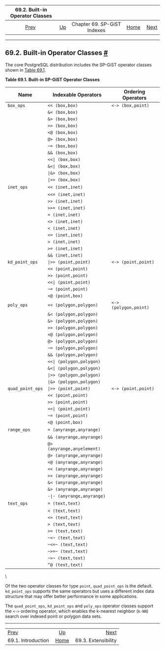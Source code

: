 <!--?xml version="1.0" encoding="UTF-8" standalone="no"?-->

|         69.2. Built-in Operator Classes         |                                                 |                             |                                                       |                                                          |
| :---------------------------------------------: | :---------------------------------------------- | :-------------------------: | ----------------------------------------------------: | -------------------------------------------------------: |
| [Prev](spgist-intro.html "69.1. Introduction")  | [Up](spgist.html "Chapter 69. SP-GiST Indexes") | Chapter 69. SP-GiST Indexes | [Home](index.html "PostgreSQL 17devel Documentation") |  [Next](spgist-extensibility.html "69.3. Extensibility") |

***

## 69.2. Built-in Operator Classes [#](#SPGIST-BUILTIN-OPCLASSES)

The core PostgreSQL distribution includes the SP-GiST operator classes shown in [Table 69.1](spgist-builtin-opclasses.html#SPGIST-BUILTIN-OPCLASSES-TABLE "Table 69.1. Built-in SP-GiST Operator Classes").

**Table 69.1. Built-in SP-GiST Operator Classes**

| Name             | Indexable Operators        | Ordering Operators    |
| ---------------- | -------------------------- | --------------------- |
| `box_ops`        | `<< (box,box)`             | `<-> (box,point)`     |
|                  | `&< (box,box)`             |                       |
|                  | `&> (box,box)`             |                       |
|                  | `>> (box,box)`             |                       |
|                  | `<@ (box,box)`             |                       |
|                  | `@> (box,box)`             |                       |
|                  | `~= (box,box)`             |                       |
|                  | `&& (box,box)`             |                       |
|                  | `<<\| (box,box)`           |                       |
|                  | `&<\| (box,box)`           |                       |
|                  | `\|&> (box,box)`           |                       |
|                  | `\|>> (box,box)`           |                       |
| `inet_ops`       | `<< (inet,inet)`           |                       |
|                  | `<<= (inet,inet)`          |                       |
|                  | `>> (inet,inet)`           |                       |
|                  | `>>= (inet,inet)`          |                       |
|                  | `= (inet,inet)`            |                       |
|                  | `<> (inet,inet)`           |                       |
|                  | `< (inet,inet)`            |                       |
|                  | `<= (inet,inet)`           |                       |
|                  | `> (inet,inet)`            |                       |
|                  | `>= (inet,inet)`           |                       |
|                  | `&& (inet,inet)`           |                       |
| `kd_point_ops`   | `\|>> (point,point)`       | `<-> (point,point)`   |
|                  | `<< (point,point)`         |                       |
|                  | `>> (point,point)`         |                       |
|                  | `<<\| (point,point)`       |                       |
|                  | `~= (point,point)`         |                       |
|                  | `<@ (point,box)`           |                       |
| `poly_ops`       | `<< (polygon,polygon)`     | `<-> (polygon,point)` |
|                  | `&< (polygon,polygon)`     |                       |
|                  | `&> (polygon,polygon)`     |                       |
|                  | `>> (polygon,polygon)`     |                       |
|                  | `<@ (polygon,polygon)`     |                       |
|                  | `@> (polygon,polygon)`     |                       |
|                  | `~= (polygon,polygon)`     |                       |
|                  | `&& (polygon,polygon)`     |                       |
|                  | `<<\| (polygon,polygon)`   |                       |
|                  | `&<\| (polygon,polygon)`   |                       |
|                  | `\|>> (polygon,polygon)`   |                       |
|                  | `\|&> (polygon,polygon)`   |                       |
| `quad_point_ops` | `\|>> (point,point)`       | `<-> (point,point)`   |
|                  | `<< (point,point)`         |                       |
|                  | `>> (point,point)`         |                       |
|                  | `<<\| (point,point)`       |                       |
|                  | `~= (point,point)`         |                       |
|                  | `<@ (point,box)`           |                       |
| `range_ops`      | `= (anyrange,anyrange)`    |                       |
|                  | `&& (anyrange,anyrange)`   |                       |
|                  | `@> (anyrange,anyelement)` |                       |
|                  | `@> (anyrange,anyrange)`   |                       |
|                  | `<@ (anyrange,anyrange)`   |                       |
|                  | `<< (anyrange,anyrange)`   |                       |
|                  | `>> (anyrange,anyrange)`   |                       |
|                  | `&< (anyrange,anyrange)`   |                       |
|                  | `&> (anyrange,anyrange)`   |                       |
|                  | `-\|- (anyrange,anyrange)` |                       |
| `text_ops`       | `= (text,text)`            |                       |
|                  | `< (text,text)`            |                       |
|                  | `<= (text,text)`           |                       |
|                  | `> (text,text)`            |                       |
|                  | `>= (text,text)`           |                       |
|                  | `~<~ (text,text)`          |                       |
|                  | `~<=~ (text,text)`         |                       |
|                  | `~>=~ (text,text)`         |                       |
|                  | `~>~ (text,text)`          |                       |
|                  | `^@ (text,text)`           |                       |

\

Of the two operator classes for type `point`, `quad_point_ops` is the default. `kd_point_ops` supports the same operators but uses a different index data structure that may offer better performance in some applications.

The `quad_point_ops`, `kd_point_ops` and `poly_ops` operator classes support the `<->` ordering operator, which enables the k-nearest neighbor (`k-NN`) search over indexed point or polygon data sets.

***

|                                                 |                                                       |                                                          |
| :---------------------------------------------- | :---------------------------------------------------: | -------------------------------------------------------: |
| [Prev](spgist-intro.html "69.1. Introduction")  |    [Up](spgist.html "Chapter 69. SP-GiST Indexes")    |  [Next](spgist-extensibility.html "69.3. Extensibility") |
| 69.1. Introduction                              | [Home](index.html "PostgreSQL 17devel Documentation") |                                      69.3. Extensibility |
